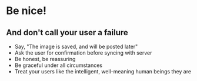 # Be nice!
## And don't call your user a failure
- Say, "The image is saved, and will be posted later"
- Ask the user for confirmation before syncing with server
- Be honest, be reassuring
- Be graceful under all circumstances
- Treat your users like the intelligent, well-meaning human beings they are
